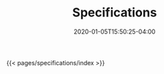 ﻿---
title: "Specifications"
date: 2020-01-05T15:50:25-04:00
hide_page_title: true
headline: "Specifications"
layout: "single"
hide_sidebar: true
---

{{< pages/specifications/index >}}
